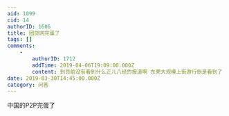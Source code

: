 ```yaml
---
aid: 1099
cid: 14
authorID: 1606
title: 团贷网完蛋了
tags: []
comments:
    -
        authorID: 1712
        addTime: 2019-04-06T19:09:00.000Z
        content: 到目前没有看到什么正儿八经的报道啊 东莞大规模上街游行倒是看到了
date: 2019-03-30T14:45:00.000Z
category: 问答
---
```


中国的P2P完蛋了
